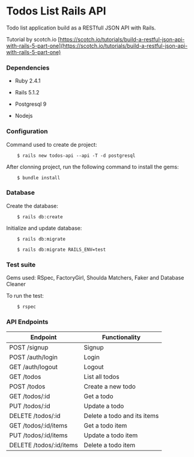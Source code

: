 # Todos List Rails API

Todo list application build as a RESTfull JSON API with Rails.

Tutorial by scotch.io [https://scotch.io/tutorials/build-a-restful-json-api-with-rails-5-part-one](https://scotch.io/tutorials/build-a-restful-json-api-with-rails-5-part-one)

### Dependencies

* Ruby 2.4.1

* Rails 5.1.2

* Postgresql 9

* Nodejs

### Configuration

Command used to create de project:

        $ rails new todos-api --api -T -d postgresql

After clonning project, run the following command to install the gems:

        $ bundle install

### Database

Create the database:

        $ rails db:create

Initialize and update database:

        $ rails db:migrate

        $ rails db:migrate RAILS_ENV=test


### Test suite

Gems used: RSpec, FactoryGirl, Shoulda Matchers, Faker and Database Cleaner

To run the test:

        $ rspec

### API Endpoints

| Endpoint                | Functionality                |
|-------------------------|------------------------------|
| POST /signup            | Signup                       |
| POST /auth/login        | Login                        |
| GET /auth/logout        | Logout                       |
| GET /todos              | List all todos               |
| POST /todos             | Create a new todo            |
| GET /todos/:id          | Get a todo                   |
| PUT /todos/:id          | Update a todo                |
| DELETE /todos/:id       | Delete a todo and its items  |
| GET /todos/:id/items    | Get a todo item              |
| PUT /todos/:id/items    | Update a todo item           |
| DELETE /todos/:id/items | Delete a todo item           |
